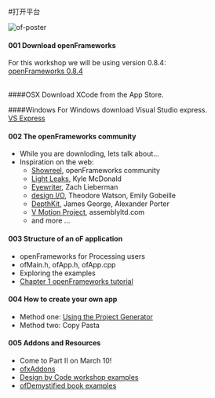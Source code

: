 #打开平台

![of-poster](http://i.imgur.com/FkmOkDU.jpg)

#### 001 Download openFrameworks

For this workshop we will be using version 0.8.4: <br/>
[openFrameworks 0.8.4](http://openframeworks.cc/download/) <br/>
<br/>

####OSX
Download XCode from the App Store.

####Windows
For Windows download Visual Studio express.<br/>
[VS Express](http://openframeworks.cc/setup/vs/)

#### 002 The openFrameworks community
- While you are downloding, lets talk about...
- Inspiration on the web: <br/>
   - [Showreel](https://www.youtube.com/watch?v=6u6IDorMKAs), openFrameworks community <br/>
   - [Light Leaks](https://vimeo.com/66167082), Kyle McDonald <br/>
   - [Eyewriter](http://thesystemis.com/projects/eyewriter/), Zach Lieberman<br/>
   - [design I/O](http://design-io.com), Theodore Watson, Emily Gobeille<br />
   - [DepthKit](http://www.rgbdtoolkit.com), James George, Alexander Porter <br />
   - [V Motion Project](https://vimeo.com/45417241), assemblyltd.com <br />
   - and more ...

#### 003 Structure of an oF application

- openFrameworks for Processing users
- ofMain.h, ofApp.h, ofApp.cpp
- Exploring the examples
- [Chapter 1 openFrameworks tutorial](http://openframeworks.cc/tutorials/introduction/001_chapter1.html)

#### 004 How to create your own app

- Method one: [Using the Project Generator](http://www.openframeworks.cc/tutorials/introduction/002_projectGenerator.html)
- Method two: Copy Pasta

#### 005 Addons and Resources
- Come to Part II on March 10!
- [ofxAddons](http://www.ofxaddons.com/)
- [Design by Code workshop examples](https://github.com/gianordoli/of_course_design_by_code)
- [ofDemystified book examples](https://github.com/firmread/ofDemystified)
